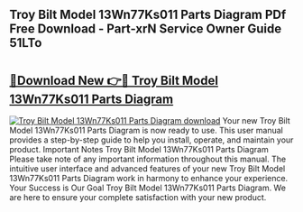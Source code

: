 ## Troy Bilt Model 13Wn77Ks011 Parts Diagram PDf Free Download - Part-xrN Service Owner Guide 51LTo

# <h2><a href="http://dfhb2c9.blite.top/?on=Troy+Bilt+Model+13Wn77Ks011+Parts+Diagram">🔗Download New 👉🔴 Troy Bilt Model 13Wn77Ks011 Parts Diagram</a></h2>

[![Troy Bilt Model 13Wn77Ks011 Parts Diagram download](https://i.imgur.com/lujVjoI.png)](http://dfhb2c9.blite.top/?on=Troy+Bilt+Model+13Wn77Ks011+Parts+Diagram)
Your new Troy Bilt Model 13Wn77Ks011 Parts Diagram is now ready to use. This user manual provides a step-by-step guide to help you install, operate, and maintain your product. Important Notes Troy Bilt Model 13Wn77Ks011 Parts Diagram Please take note of any important information throughout this manual. The intuitive user interface and advanced features of your new Troy Bilt Model 13Wn77Ks011 Parts Diagram work in harmony to enhance your experience. Your Success is Our Goal Troy Bilt Model 13Wn77Ks011 Parts Diagram. We are here to ensure your complete satisfaction with your new product.
